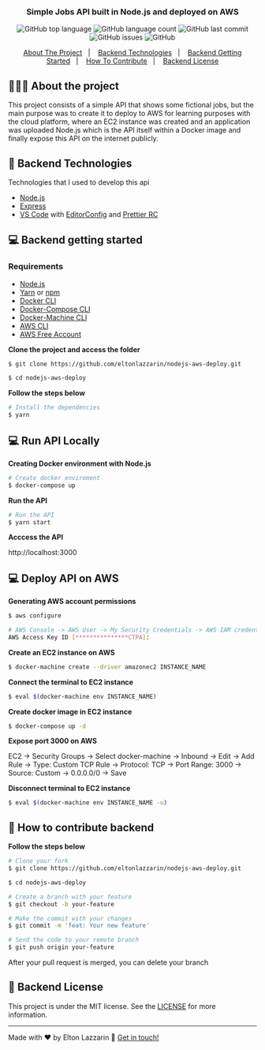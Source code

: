 <h3 align="center">
  Simple Jobs API built in Node.js and deployed on AWS
</h3>

<p align="center">
  <img alt="GitHub top language" src="https://img.shields.io/github/languages/top/eltonlazzarin/nodejs-aws-deploy">

  <img alt="GitHub language count" src="https://img.shields.io/github/languages/count/eltonlazzarin/nodejs-aws-deploy">

  <img alt="GitHub last commit" src="https://img.shields.io/github/last-commit/eltonlazzarin/nodejs-aws-deploy">

  <img alt="GitHub issues" src="https://img.shields.io/github/issues/eltonlazzarin/nodejs-aws-deploy">

  <img alt="GitHub" src="https://img.shields.io/github/license/eltonlazzarin/nodejs-aws-deploy">
</p>

<p align="center">
  <a href="#-about-the-project">About The Project</a>&nbsp;&nbsp;&nbsp;|&nbsp;&nbsp;&nbsp;
  <a href="#-backend-technologies">Backend Technologies</a>&nbsp;&nbsp;&nbsp;|&nbsp;&nbsp;&nbsp;
  <a href="#-backend-getting-started">Backend Getting Started</a>&nbsp;&nbsp;&nbsp;|&nbsp;&nbsp;&nbsp;
  <a href="#-how-to-contribute-backend">How To Contribute</a>&nbsp;&nbsp;&nbsp;|&nbsp;&nbsp;&nbsp;
  <a href="#-backend-license">Backend License</a>
</p>

## 👨🏻‍💻 About the project

<p>
This project consists of a simple API that shows some fictional jobs, but the main purpose was to create it to deploy to AWS for learning purposes with the cloud platform, where an EC2 instance was created and an application was uploaded Node.js which is the API itself within a Docker image and finally expose this API on the internet publicly.</p>

## 🚀 Backend Technologies

Technologies that I used to develop this api

- [Node.js](https://nodejs.org/en)
- [Express](https://github.com/expressjs/express)
- [VS Code](https://code.visualstudio.com) with [EditorConfig](https://marketplace.visualstudio.com/items?itemName=EditorConfig.EditorConfig) and [Prettier RC](https://github.com/prettier/prettier)

## 💻 Backend getting started

### Requirements

- [Node.js](https://nodejs.org/en/)
- [Yarn](https://classic.yarnpkg.com/) or [npm](https://www.npmjs.com/)
- [Docker CLI](https://docs.docker.com/engine/reference/commandline/cli)
- [Docker-Compose CLI](https://docs.docker.com/compose/reference/overview)
- [Docker-Machine CLI](https://docs.docker.com/machine/install-machine)
- [AWS CLI](https://docs.aws.amazon.com/cli/latest/userguide/install-cliv2.html)
- [AWS Free Account](https://aws.amazon.com/free/)

**Clone the project and access the folder**

```bash
$ git clone https://github.com/eltonlazzarin/nodejs-aws-deploy.git

$ cd nodejs-aws-deploy
```

**Follow the steps below**

```bash
# Install the dependencies
$ yarn
```

## 💻 Run API Locally

**Creating Docker environment with Node.js**

```bash
# Create docker enviroment
$ docker-compose up
```

**Run the API**

```bash
# Run the API
$ yarn start
```

**Acccess the API**

http://localhost:3000

## 💻 Deploy API on AWS

**Generating AWS account permissions**

```bash
$ aws configure

# AWS Console -> AWS User -> My Security Credentials -> AWS IAM credential and click Create access key button and then copy Access key ID and paste bellow
AWS Access Key ID [***************CTPA]:
```

**Create an EC2 instance on AWS**

```bash
$ docker-machine create --driver amazonec2 INSTANCE_NAME
```

**Connect the terminal to EC2 instance**

```bash
$ eval $(docker-machine env INSTANCE_NAME)
```

**Create docker image in EC2 instance**

```bash
$ docker-compose up -d
```

**Expose port 3000 on AWS**

EC2 -> Security Groups -> Select docker-machine -> Inbound -> Edit -> Add Rule -> Type: Custom TCP Rule -> Protocol: TCP -> Port Range: 3000 -> Source: Custom -> 0.0.0.0/0 -> Save

**Disconnect terminal to EC2 instance**

```bash
$ eval $(docker-machine env INSTANCE_NAME -u)
```

## 🤔 How to contribute backend

**Follow the steps below**

```bash
# Clone your fork
$ git clone https://github.com/eltonlazzarin/nodejs-aws-deploy.git

$ cd nodejs-aws-deploy

# Create a branch with your feature
$ git checkout -b your-feature

# Make the commit with your changes
$ git commit -m 'feat: Your new feature'

# Send the code to your remote branch
$ git push origin your-feature
```

After your pull request is merged, you can delete your branch

## 📝 Backend License

This project is under the MIT license. See the [LICENSE](https://github.com/eltonlazzarin/nodejs-aws-deploy/blob/master/LICENSE) for more information.

---

Made with ♥ by Elton Lazzarin :wave: [Get in touch!](https://www.linkedin.com/in/eltonlazzarin/)
